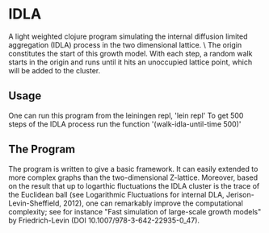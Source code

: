 # IDLA

A light weighted clojure program simulating the 
internal diffusion limited aggregation (IDLA) process in 
the two dimensional lattice. \\
The origin constitutes the start of this growth model.
With each step, a random walk starts in the origin and runs until it hits
an unoccupied lattice point, which will be added to the cluster.

## Usage
One can run this program from the leiningen repl,
'lein repl'
To get 500 steps of the IDLA process run the function 
'(walk-idla-until-time 500)'

## The Program
The program is written to give a basic framework. It can easily extended to more 
complex graphs than the two-dimensional Z-lattice. 
Moreover, based on the result that up to logarthic fluctuations 
the IDLA cluster is the trace of the Euclidean ball (see Logarithmic Fluctuations for internal DLA, Jerison-Levin-Sheffield, 2012),
one can remarkably improve the computational complexity; see for instance "Fast simulation of large-scale growth models" 
by Friedrich-Levin (DOI 10.1007/978-3-642-22935-0_47). 


